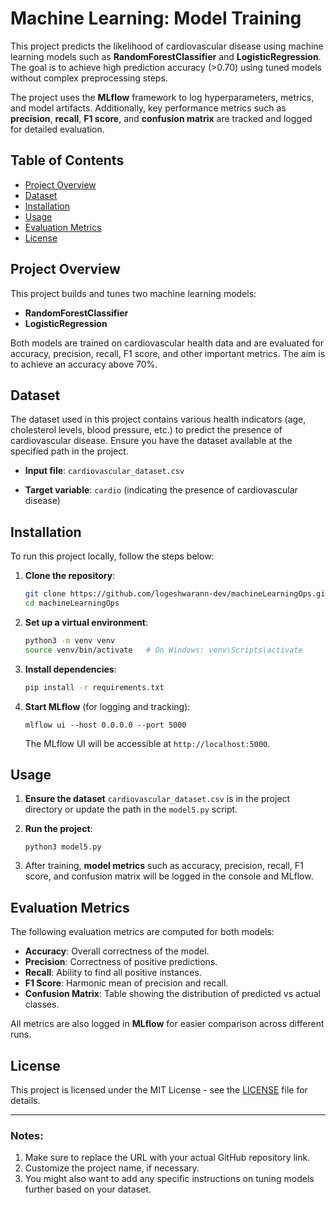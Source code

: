 # Machine Learning: Model Training

This project predicts the likelihood of cardiovascular disease using machine learning models such as **RandomForestClassifier** and **LogisticRegression**. The goal is to achieve high prediction accuracy (>0.70) using tuned models without complex preprocessing steps.

The project uses the **MLflow** framework to log hyperparameters, metrics, and model artifacts. Additionally, key performance metrics such as **precision**, **recall**, **F1 score**, and **confusion matrix** are tracked and logged for detailed evaluation.

## Table of Contents
- [Project Overview](#project-overview)
- [Dataset](#dataset)
- [Installation](#installation)
- [Usage](#usage)
- [Evaluation Metrics](#evaluation-metrics)
- [License](#license)

## Project Overview
This project builds and tunes two machine learning models:
- **RandomForestClassifier**
- **LogisticRegression**

Both models are trained on cardiovascular health data and are evaluated for accuracy, precision, recall, F1 score, and other important metrics. The aim is to achieve an accuracy above 70%.

## Dataset
The dataset used in this project contains various health indicators (age, cholesterol levels, blood pressure, etc.) to predict the presence of cardiovascular disease. Ensure you have the dataset available at the specified path in the project.

- **Input file**: `cardiovascular_dataset.csv`
  
- **Target variable**: `cardio` (indicating the presence of cardiovascular disease)

## Installation
To run this project locally, follow the steps below:

1. **Clone the repository**:
   ```bash
   git clone https://github.com/logeshwarann-dev/machineLearningOps.git
   cd machineLearningOps
   ```

2. **Set up a virtual environment**:
   ```bash
   python3 -m venv venv
   source venv/bin/activate   # On Windows: venv\Scripts\activate
   ```

3. **Install dependencies**:
   ```bash
   pip install -r requirements.txt
   ```

4. **Start MLflow** (for logging and tracking):
   ```
   mlflow ui --host 0.0.0.0 --port 5000
   ```
   The MLflow UI will be accessible at `http://localhost:5000`.


## Usage
1. **Ensure the dataset** `cardiovascular_dataset.csv` is in the project directory or update the path in the `model5.py` script.

2. **Run the project**:
   ```
   python3 model5.py
   ```

3. After training, **model metrics** such as accuracy, precision, recall, F1 score, and confusion matrix will be logged in the console and MLflow.

## Evaluation Metrics
The following evaluation metrics are computed for both models:
- **Accuracy**: Overall correctness of the model.
- **Precision**: Correctness of positive predictions.
- **Recall**: Ability to find all positive instances.
- **F1 Score**: Harmonic mean of precision and recall.
- **Confusion Matrix**: Table showing the distribution of predicted vs actual classes.


All metrics are also logged in **MLflow** for easier comparison across different runs.

## License
This project is licensed under the MIT License - see the [LICENSE](LICENSE) file for details.

---

### Notes:
1. Make sure to replace the URL with your actual GitHub repository link.
2. Customize the project name, if necessary.
3. You might also want to add any specific instructions on tuning models further based on your dataset.
